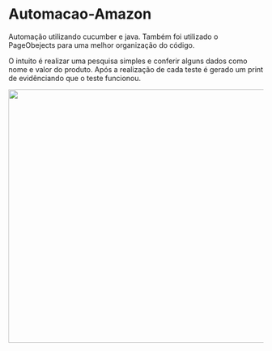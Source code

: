 # Automacao-Amazon

Automação utilizando cucumber e java. Também foi utilizado o PageObejects para uma melhor organização do código.

O intuito  é realizar uma pesquisa simples e conferir alguns dados como nome e valor do produto. Após a realização de cada teste é gerado um print de evidênciando que o teste funcionou.

<img src="https://github.com/FernandoSilva11/Automacao-Amazon/blob/master/demonstracao.gif" width="1500" height="500" />

